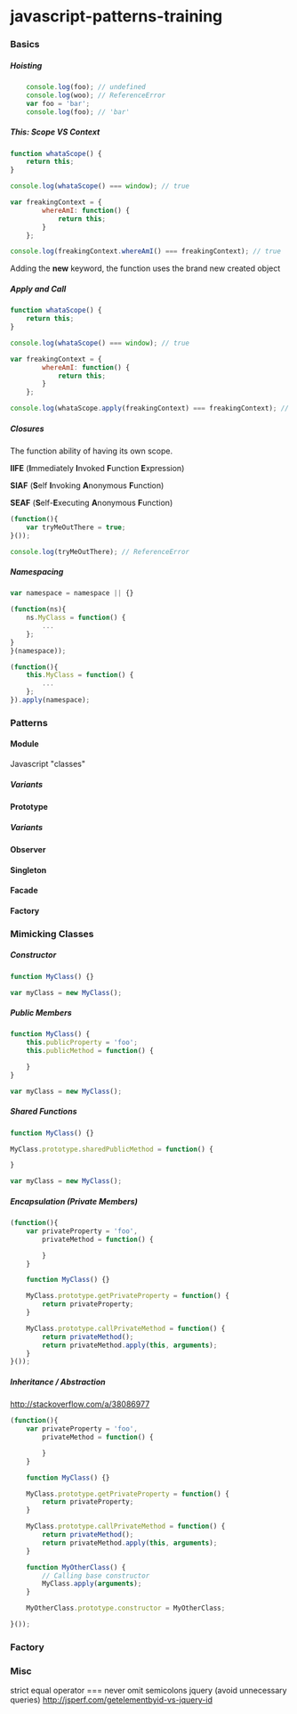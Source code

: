 # javascript-patterns-training

### Basics

##### Hoisting
```javascript
    console.log(foo); // undefined
    console.log(woo); // ReferenceError
    var foo = 'bar';
    console.log(foo); // 'bar'
```

##### This: Scope VS Context
```javascript
function whataScope() {
    return this;
}

console.log(whataScope() === window); // true

var freakingContext = {
        whereAmI: function() {
            return this;
        }
    };

console.log(freakingContext.whereAmI() === freakingContext); // true
```
Adding the **new** keyword, the function uses the brand new created object

##### Apply and Call

```javascript
function whataScope() {
    return this;
}

console.log(whataScope() === window); // true

var freakingContext = {
        whereAmI: function() {
            return this;
        }
    };

console.log(whataScope.apply(freakingContext) === freakingContext); // true
```

##### Closures
The function ability of having its own scope.

**IIFE** (**I**mmediately **I**nvoked **F**unction **E**xpression)

**SIAF** (**S**elf **I**nvoking **A**nonymous **F**unction)

**SEAF** (**S**elf-**E**xecuting **A**nonymous **F**unction)

```javascript
(function(){
    var tryMeOutThere = true;
}());

console.log(tryMeOutThere); // ReferenceError
```

##### Namespacing
```javascript
var namespace = namespace || {}

(function(ns){
    ns.MyClass = function() {
        ...
    };
}
}(namespace));

(function(){
    this.MyClass = function() {
        ...
    };
}).apply(namespace);
```

### Patterns

#### Module
Javascript "classes"
##### Variants

#### Prototype
##### Variants

#### Observer

#### Singleton

#### Facade

#### Factory

### Mimicking Classes
##### Constructor
```javascript
function MyClass() {}

var myClass = new MyClass();
```

##### Public Members
```javascript
function MyClass() {
    this.publicProperty = 'foo';
    this.publicMethod = function() {

    }
}

var myClass = new MyClass();
```

##### Shared Functions
```javascript
function MyClass() {}

MyClass.prototype.sharedPublicMethod = function() {

}

var myClass = new MyClass();
```

##### Encapsulation (Private Members)
```javascript
(function(){
    var privateProperty = 'foo',
        privateMethod = function() {

        }
    }

    function MyClass() {}

    MyClass.prototype.getPrivateProperty = function() {
        return privateProperty;
    }

    MyClass.prototype.callPrivateMethod = function() {
        return privateMethod();
        return privateMethod.apply(this, arguments);
    }
}());
```

##### Inheritance / Abstraction
http://stackoverflow.com/a/38086977

```javascript
(function(){
    var privateProperty = 'foo',
        privateMethod = function() {

        }
    }

    function MyClass() {}

    MyClass.prototype.getPrivateProperty = function() {
        return privateProperty;
    }

    MyClass.prototype.callPrivateMethod = function() {
        return privateMethod();
        return privateMethod.apply(this, arguments);
    }

    function MyOtherClass() {
        // Calling base constructor
        MyClass.apply(arguments);
    }

    MyOtherClass.prototype.constructor = MyOtherClass;

}());
```

### Factory

### Misc
strict equal operator ===
never omit semicolons
jquery (avoid unnecessary queries)
http://jsperf.com/getelementbyid-vs-jquery-id